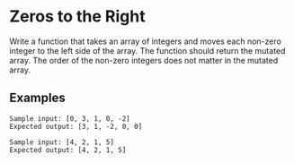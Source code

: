 # Zeros to the Right

Write a function that takes an array of integers and moves each non-zero
integer to the left side of the array. The function should return the
mutated array. The order of the non-zero integers does not matter in
the mutated array.

## Examples

```
Sample input: [0, 3, 1, 0, -2]
Expected output: [3, 1, -2, 0, 0]
```

```
Sample input: [4, 2, 1, 5]
Expected output: [4, 2, 1, 5]
```
